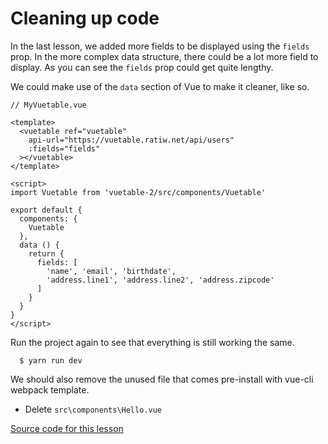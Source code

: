 
# Cleaning up code

In the last lesson, we added more fields to be displayed using the `fields` prop. In the more complex data structure, there could be a lot more field to display. As you can see the `fields` prop could get quite lengthy.

We could make use of the `data` section of Vue to make it cleaner, like so.

```vue
// MyVuetable.vue

<template>
  <vuetable ref="vuetable"
    api-url="https://vuetable.ratiw.net/api/users"
    :fields="fields"
  ></vuetable>
</template>

<script>
import Vuetable from 'vuetable-2/src/components/Vuetable'

export default {
  components: {
    Vuetable
  },
  data () {
    return {
      fields: [
        'name', 'email', 'birthdate',
        'address.line1', 'address.line2', 'address.zipcode'
      ]
    }
  }
}
</script>
```

Run the project again to see that everything is still working the same.
```shell
  $ yarn run dev
```

We should also remove the unused file that comes pre-install with vue-cli webpack template.
- Delete `src\components\Hello.vue`

[Source code for this lesson](https://github.com/ratiw/vuetable-2-tutorial/tree/lesson-3)
